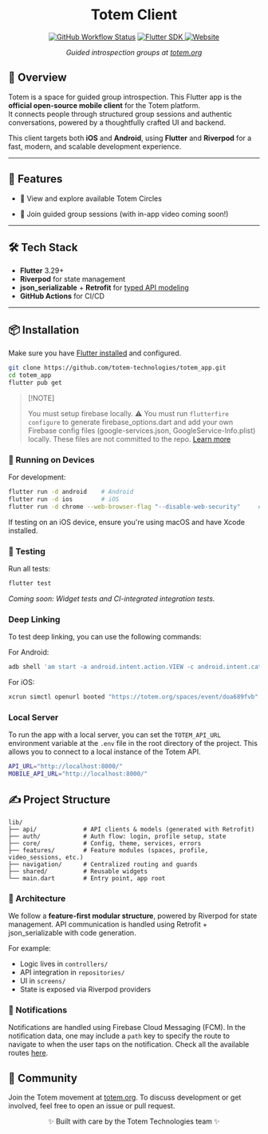 <div align="center">
<h1>Totem Client</h1>
<a href="https://github.com/totem-technologies/totem_app/actions/workflows/build.yaml"><img alt="GitHub Workflow Status" src="https://img.shields.io/github/actions/workflow/status/totem-technologies/totem_app/build.yaml?color=%2320A920"></a>
<a href="https://pub.dev/packages/flutter">
  <img alt="Flutter SDK" src="https://img.shields.io/badge/flutter-%3E%3D3.29-blue?logo=flutter&style=flat-square">
</a>
<a href="https://totem.org">
  <img alt="Website" src="https://img.shields.io/badge/visit-totem.org-orange?style=flat-square">
</a>
<p><em>Guided introspection groups at <a href="https://www.totem.org">totem.org</a></em></p>
</div>

## 🧭 Overview

Totem is a space for guided group introspection. This Flutter app is the **official open-source mobile client** for the Totem platform.  
It connects people through structured group sessions and authentic conversations, powered by a thoughtfully crafted UI and backend.

This client targets both **iOS** and **Android**, using **Flutter** and **Riverpod** for a fast, modern, and scalable development experience.

---

## 🚀 Features

- 📅 View and explore available Totem Circles
<!-- - 🔐 Secure authentication and onboarding -->
- 💬 Join guided group sessions (with in-app video coming soon!)
  <!-- - 🧘 Personalized user profile and avatar -->
  <!-- - 🔔 Push notification integration -->
  <!-- - 🧪 CI/CD with GitHub Actions -->

---

## 🛠 Tech Stack

- **Flutter** 3.29+
- **Riverpod** for state management
- **json_serializable** + **Retrofit** for [typed API modeling](./swagger_parser.yaml)
- **GitHub Actions** for CI/CD

---

## 📦 Installation

Make sure you have [Flutter installed](https://docs.flutter.dev/get-started/install) and configured.

```bash
git clone https://github.com/totem-technologies/totem_app.git
cd totem_app
flutter pub get
```

> \[!NOTE]
>
> You must setup firebase locally.
> ⚠️ You must run `flutterfire configure` to generate firebase_options.dart and add your own Firebase config files (google-services.json, GoogleService-Info.plist) locally. These files are not committed to the repo. [Learn more](https://firebase.google.com/docs/flutter/setup)

### 📲 Running on Devices

For development:

```bash
flutter run -d android    # Android
flutter run -d ios        # iOS
flutter run -d chrome --web-browser-flag "--disable-web-security"     # Web (temporary testing)
```

If testing on an iOS device, ensure you're using macOS and have Xcode installed.

### 🧪 Testing

Run all tests:

```bash
flutter test
```

_Coming soon: Widget tests and CI-integrated integration tests._

### Deep Linking

To test deep linking, you can use the following commands:

For Android:

```bash
adb shell 'am start -a android.intent.action.VIEW -c android.intent.category.BROWSABLE -d "https://totem.org/spaces/event/doa689fvb"' org.totem.app
```

For iOS:

```bash
xcrun simctl openurl booted "https://totem.org/spaces/event/doa689fvb"
```

### Local Server

To run the app with a local server, you can set the `TOTEM_API_URL` environment variable at the `.env` file in the root directory of the project. This allows you to connect to a local instance of the Totem API.

```bash
API_URL="http://localhost:8000/"
MOBILE_API_URL="http://localhost:8000/"
```

## ✍️ Project Structure

```
lib/
├── api/             # API clients & models (generated with Retrofit)
├── auth/            # Auth flow: login, profile setup, state
├── core/            # Config, theme, services, errors
├── features/        # Feature modules (spaces, profile, video_sessions, etc.)
├── navigation/      # Centralized routing and guards
├── shared/          # Reusable widgets
└── main.dart        # Entry point, app root
```

### 📐 Architecture

We follow a **feature-first modular structure**, powered by Riverpod for state management.
API communication is handled using Retrofit + json_serializable with code generation.

For example:

- Logic lives in `controllers/`
- API integration in `repositories/`
- UI in `screens/`
- State is exposed via Riverpod providers

### 🔔 Notifications

Notifications are handled using Firebase Cloud Messaging (FCM). In the notification data, one may include a `path` key to specify the route to navigate to when the user taps on the notification. Check all the available routes [here](./lib/navigation/route_names.dart).

## 👥 Community

Join the Totem movement at [totem.org](https://www.totem.org).
To discuss development or get involved, feel free to open an issue or pull request.

<div align="center"> ✨ Built with care by the Totem Technologies team ✨ </div>
